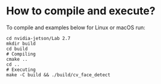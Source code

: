 # How to compile and execute?
To compile and examples below for Linux or macOS run:
```
cd nvidia-jetson/Lab 2.7
mkdir build
cd build
# Compiling
cmake ..
cd ..
# Executing
make -C build && ./build/cv_face_detect
```
